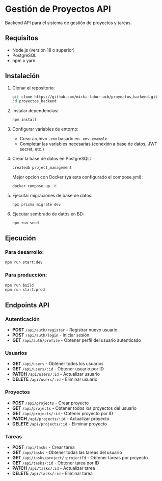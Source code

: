 # Gestión de Proyectos API

Backend API para el sistema de gestión de proyectos y tareas.

## Requisitos

- Node.js (versión 18 o superior)
- PostgreSQL
- npm o yarn

## Instalación

1. Clonar el repositorio:
   ```bash
   git clone https://github.com/micki-lahor-ucb/proyectos_backend.git
   cd proyectos_backend
   ```

2. Instalar dependencias:
   ```bash
   npm install
   ```

3. Configurar variables de entorno:

   - Crear archivo `.env` basado en `.env.example`
   - Completar las variables necesarias (conexión a base de datos, JWT secret, etc.)

4. Crear la base de datos en PostgreSQL:
   ```bash
   createdb project_management
   ```
   Mejor opcion con Docker (ya esta configurado el compose.yml):
    ```bash
   docker compose up -d
   ```

5. Ejecutar migraciones de base de datos:
   ```bash
   npx prisma migrate dev
   ```

6. Ejecutar sembrado de datos en BD:
   ```bash
   npm run seed
   ```

## Ejecución

### Para desarrollo:
```bash
npm run start:dev
```

### Para producción:
```bash
npm run build
npm run start:prod
```

## Endpoints API

### Autenticación

- **POST** `/api/auth/register` - Registrar nuevo usuario
- **POST** `/api/auth/login` - Iniciar sesión
- **GET** `/api/auth/profile` - Obtener perfil del usuario autenticado

### Usuarios

- **GET** `/api/users` - Obtener todos los usuarios
- **GET** `/api/users/:id` - Obtener usuario por ID
- **PATCH** `/api/users/:id` - Actualizar usuario
- **DELETE** `/api/users/:id` - Eliminar usuario

### Proyectos

- **POST** `/api/projects` - Crear proyecto
- **GET** `/api/projects` - Obtener todos los proyectos del usuario
- **GET** `/api/projects/:id` - Obtener proyecto por ID
- **PATCH** `/api/projects/:id` - Actualizar proyecto
- **DELETE** `/api/projects/:id` - Eliminar proyecto

### Tareas

- **POST** `/api/tasks` - Crear tarea
- **GET** `/api/tasks` - Obtener todas las tareas del usuario
- **GET** `/api/tasks/project/:projectId` - Obtener tareas por proyecto
- **GET** `/api/tasks/:id` - Obtener tarea por ID
- **PATCH** `/api/tasks/:id` - Actualizar tarea
- **DELETE** `/api/tasks/:id` - Eliminar tarea
